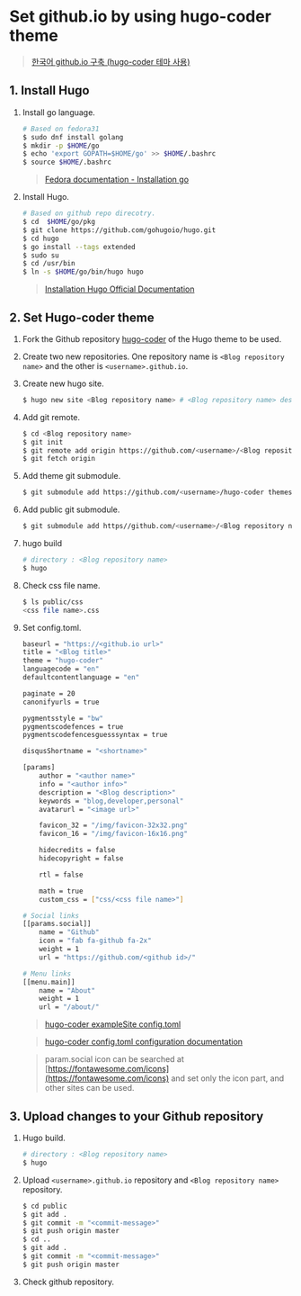 
# Set github.io by using hugo-coder theme
> [한국어 github.io 구축 (hugo-coder 테마 사용)](https://github.com/ClaudiaJKang/ClaudiaJKang.github.io/blob/master/README_ko.md)

## 1. Install Hugo
1. Install go language.
	```sh
	# Based on fedora31
	$ sudo dnf install golang
	$ mkdir -p $HOME/go
	$ echo 'export GOPATH=$HOME/go' >> $HOME/.bashrc
	$ source $HOME/.bashrc
	```
	> [Fedora documentation - Installation go](https://developer.fedoraproject.org/tech/languages/go/go-installation.html)

2. Install Hugo.
	```sh
	# Based on github repo direcotry.
	$ cd  $HOME/go/pkg
	$ git clone https://github.com/gohugoio/hugo.git 
	$ cd hugo 
	$ go install --tags extended
	$ sudo su
	$ cd /usr/bin
	$ ln -s $HOME/go/bin/hugo hugo
	```
	> [Installation Hugo Official Documentation](https://gohugo.io/getting-started/installing/#fetch-from-github)

## 2. Set Hugo-coder theme
1. Fork the Github repository [hugo-coder](https://github.com/luizdepra/hugo-coder) of the Hugo theme to be used.
2. Create two new repositories. One repository name is `<Blog repository name>` and the other is `<username>.github.io`.
3. Create new hugo site.
	```bash
	$ hugo new site <Blog repository name> # <Blog repository name> described in number 2
	```
4. Add git remote.
	```sh
	$ cd <Blog repository name>
	$ git init
	$ git remote add origin https://github.com/<username>/<Blog repository name>.git
	$ git fetch origin
	```

5. Add theme git submodule.
	```sh
	$ git submodule add https://github.com/<username>/hugo-coder themes/hugo-coder
	```

6. Add public git submodule.
	```sh
	$ git submodule add https//github.com/<username>/<Blog repository name> public
	```

7. hugo build
	```sh
	# directory : <Blog repository name> 
	$ hugo
	```

8. Check css file name.
	```sh
	$ ls public/css
	<css file name>.css
	```

9. Set config.toml.
	```bash
	baseurl = "https://<github.io url>"
	title = "<Blog title>"
	theme = "hugo-coder"
	languagecode = "en"
	defaultcontentlanguage = "en"

	paginate = 20
	canonifyurls = true

	pygmentsstyle = "bw"
	pygmentscodefences = true
	pygmentscodefencesguesssyntax = true

	disqusShortname = "<shortname>"

	[params]
	    author = "<author name>"
	    info = "<author info>"
	    description = "<Blog description>"
	    keywords = "blog,developer,personal"
	    avatarurl = "<image url>"

	    favicon_32 = "/img/favicon-32x32.png"
	    favicon_16 = "/img/favicon-16x16.png"

	    hidecredits = false
	    hidecopyright = false

	    rtl = false

	    math = true
	    custom_css = ["css/<css file name>"]

	# Social links
	[[params.social]]
	    name = "Github"
	    icon = "fab fa-github fa-2x"
	    weight = 1
	    url = "https://github.com/<github id>/"

	# Menu links
	[[menu.main]]
	    name = "About"
	    weight = 1
	    url = "/about/"
	```

	> [hugo-coder exampleSite config.toml](https://github.com/luizdepra/hugo-coder/blob/master/exampleSite/config.toml) 
	
	> [hugo-coder config.toml configuration documentation](https://github.com/luizdepra/hugo-coder/wiki/Configurations)
	
	> param.social icon can be searched at [https://fontawesome.com/icons](https://fontawesome.com/icons) and set only the icon part, and other sites can be used.

## 3. Upload changes to your Github repository
1. Hugo build. 
	```sh
	# directory : <Blog repository name>
	$ hugo
	```

2. Upload `<username>.github.io` repository and `<Blog repository name>` repository.

	```sh
	$ cd public
	$ git add .
	$ git commit -m "<commit-message>"
	$ git push origin master
	$ cd ..
	$ git add .
	$ git commit -m "<commit-message>"
	$ git push origin master
	```
	
3. Check github repository.
